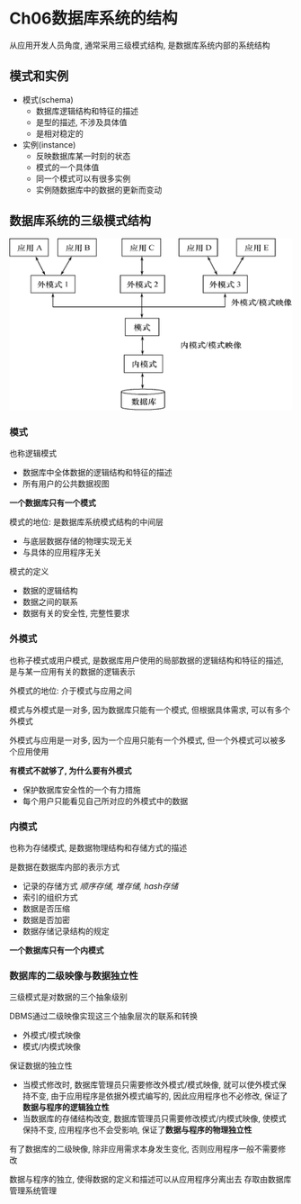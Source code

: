 # Ch06数据库系统的结构
从应用开发人员角度, 通常采用三级模式结构, 是数据库系统内部的系统结构

## 模式和实例
- 模式(schema)
  - 数据库逻辑结构和特征的描述
  - 是型的描述, 不涉及具体值
  - 是相对稳定的
- 实例(instance)
  - 反映数据库某一时刻的状态
  - 模式的一个具体值
  - 同一个模式可以有很多实例
  - 实例随数据库中的数据的更新而变动

## 数据库系统的三级模式结构
![alt text](/assets/ch06image0.png)

### 模式
也称逻辑模式
- 数据库中全体数据的逻辑结构和特征的描述
- 所有用户的公共数据视图

**一个数据库只有一个模式**

模式的地位: 是数据库系统模式结构的中间层
- 与底层数据存储的物理实现无关
- 与具体的应用程序无关

模式的定义
- 数据的逻辑结构
- 数据之间的联系
- 数据有关的安全性, 完整性要求

### 外模式
也称子模式或用户模式, 是数据库用户使用的局部数据的逻辑结构和特征的描述, 是与某一应用有关的数据的逻辑表示

外模式的地位: 介于模式与应用之间

模式与外模式是一对多, 因为数据库只能有一个模式, 但根据具体需求, 可以有多个外模式

外模式与应用是一对多, 因为一个应用只能有一个外模式, 但一个外模式可以被多个应用使用

**有模式不就够了, 为什么要有外模式**
- 保护数据库安全性的一个有力措施
- 每个用户只能看见自己所对应的外模式中的数据

### 内模式
也称为存储模式, 是数据物理结构和存储方式的描述

是数据在数据库内部的表示方式
- 记录的存储方式 *顺序存储, 堆存储, hash存储*
- 索引的组织方式
- 数据是否压缩
- 数据是否加密
- 数据存储记录结构的规定

**一个数据库只有一个内模式**


### 数据库的二级映像与数据独立性
三级模式是对数据的三个抽象级别

DBMS通过二级映像实现这三个抽象层次的联系和转换
- 外模式/模式映像
- 模式/内模式映像

保证数据的独立性
- 当模式修改时, 数据库管理员只需要修改外模式/模式映像, 就可以使外模式保持不变, 由于应用程序是依据外模式编写的, 因此应用程序也不必修改, 保证了**数据与程序的逻辑独立性**
- 当数据库的存储结构改变, 数据库管理员只需要修改模式/内模式映像, 使模式保持不变, 应用程序也不会受影响, 保证了**数据与程序的物理独立性**

有了数据库的二级映像, 除非应用需求本身发生变化, 否则应用程序一般不需要修改

数据与程序的独立, 使得数据的定义和描述可以从应用程序分离出去
存取由数据库管理系统管理